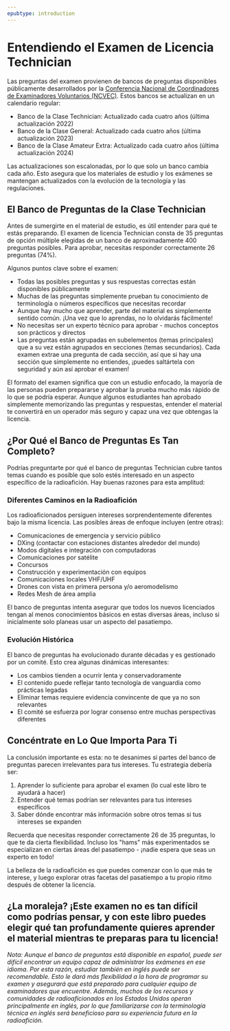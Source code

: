 ```yaml
---
epubtype: introduction
---
```

# Entendiendo el Examen de Licencia Technician

Las preguntas del examen provienen de bancos de preguntas disponibles públicamente desarrollados por la [Conferencia Nacional de Coordinadores de Examinadores Voluntarios (NCVEC)](https://ncvec.org). Estos bancos se actualizan en un calendario regular:

- Banco de la Clase Technician: Actualizado cada cuatro años (última actualización 2022)
- Banco de la Clase General: Actualizado cada cuatro años (última actualización 2023)
- Banco de la Clase Amateur Extra: Actualizado cada cuatro años (última actualización 2024)

Las actualizaciones son escalonadas, por lo que solo un banco cambia cada año. Esto asegura que los materiales de estudio y los exámenes se mantengan actualizados con la evolución de la tecnología y las regulaciones.

## El Banco de Preguntas de la Clase Technician

Antes de sumergirte en el material de estudio, es útil entender para qué te estás preparando. El examen de licencia Technician consta de 35 preguntas de opción múltiple elegidas de un banco de aproximadamente 400 preguntas posibles. Para aprobar, necesitas responder correctamente 26 preguntas (74%).

Algunos puntos clave sobre el examen:
- Todas las posibles preguntas y sus respuestas correctas están disponibles públicamente
- Muchas de las preguntas simplemente prueban tu conocimiento de terminología o números específicos que necesitas recordar
- Aunque hay mucho que aprender, parte del material es simplemente sentido común. ¡Una vez que lo aprendas, no lo olvidarás fácilmente!
- No necesitas ser un experto técnico para aprobar - muchos conceptos son prácticos y directos
- Las preguntas están agrupadas en subelementos (temas principales) que a su vez están agrupados en secciones (temas secundarios). Cada examen extrae una pregunta de cada sección, así que si hay una sección que simplemente no entiendes, ¡puedes saltártela con seguridad y aún así aprobar el examen!

El formato del examen significa que con un estudio enfocado, la mayoría de las personas pueden prepararse y aprobar la prueba mucho más rápido de lo que se podría esperar. Aunque algunos estudiantes han aprobado simplemente memorizando las preguntas y respuestas, entender el material te convertirá en un operador más seguro y capaz una vez que obtengas la licencia.

## ¿Por Qué el Banco de Preguntas Es Tan Completo?

Podrías preguntarte por qué el banco de preguntas Technician cubre tantos temas cuando es posible que solo estés interesado en un aspecto específico de la radioafición. Hay buenas razones para esta amplitud:

### Diferentes Caminos en la Radioafición

Los radioaficionados persiguen intereses sorprendentemente diferentes bajo la misma licencia. Las posibles áreas de enfoque incluyen (entre otras):

- Comunicaciones de emergencia y servicio público
- DXing (contactar con estaciones distantes alrededor del mundo)
- Modos digitales e integración con computadoras
- Comunicaciones por satélite
- Concursos
- Construcción y experimentación con equipos
- Comunicaciones locales VHF/UHF
- Drones con vista en primera persona y/o aeromodelismo
- Redes Mesh de área amplia

El banco de preguntas intenta asegurar que todos los nuevos licenciados tengan al menos conocimientos básicos en estas diversas áreas, incluso si inicialmente solo planeas usar un aspecto del pasatiempo.

### Evolución Histórica

El banco de preguntas ha evolucionado durante décadas y es gestionado por un comité. Esto crea algunas dinámicas interesantes:
- Los cambios tienden a ocurrir lenta y conservadoramente
- El contenido puede reflejar tanto tecnología de vanguardia como prácticas legadas
- Eliminar temas requiere evidencia convincente de que ya no son relevantes
- El comité se esfuerza por lograr consenso entre muchas perspectivas diferentes

## Concéntrate en Lo Que Importa Para Ti

La conclusión importante es esta: no te desanimes si partes del banco de preguntas parecen irrelevantes para tus intereses. Tu estrategia debería ser:

1. Aprender lo suficiente para aprobar el examen (lo cual este libro te ayudará a hacer)
2. Entender qué temas podrían ser relevantes para tus intereses específicos
3. Saber dónde encontrar más información sobre otros temas si tus intereses se expanden

Recuerda que necesitas responder correctamente 26 de 35 preguntas, lo que te da cierta flexibilidad. Incluso los "hams" más experimentados se especializan en ciertas áreas del pasatiempo - ¡nadie espera que seas un experto en todo!

La belleza de la radioafición es que puedes comenzar con lo que más te interese, y luego explorar otras facetas del pasatiempo a tu propio ritmo después de obtener la licencia.

¿La moraleja? ¡Este examen no es tan difícil como podrías pensar, y con este libro puedes elegir qué tan profundamente quieres aprender el material mientras te preparas para tu licencia!
---

*Nota: Aunque el banco de preguntas está disponible en español, puede ser difícil encontrar un equipo capaz de administrar los exámenes en ese idioma. Por esta razón, estudiar también en inglés puede ser recomendable. Esto le dará más flexibilidad a la hora de programar su examen y asegurará que está preparado para cualquier equipo de examinadores que encuentre. Además, muchos de los recursos y comunidades de radioaficionados en los Estados Unidos operan principalmente en inglés, por lo que familiarizarse con la terminología técnica en inglés será beneficioso para su experiencia futura en la radioafición.*
